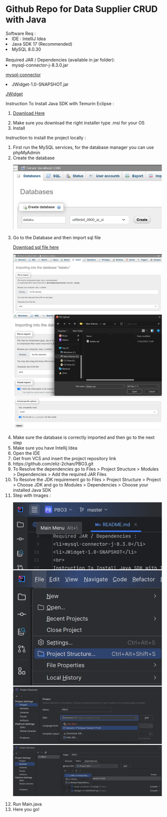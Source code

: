 <h1>Github Repo for Data Supplier CRUD with Java</h1>
Software Req :
<li>IDE : IntelliJ Idea</li>
<li>Java SDK 17 (Recommended)</li>
<li>MySQL 8.0.30</li>
<br>
Required JAR / Dependencies (available in jar folder):
<li>mysql-connector-j-8.3.0.jar</li>

[mysql-connector](jar/mysql-connector-j-8.3.0.jar)
<li>JWidget-1.0-SNAPSHOT.jar</li>

[JWidget](jar/JWidget-1.0-SNAPSHOT.jar)
<br>

Instruction To Install Java SDK with Temurin Eclipse :
<ol>
<li>

[Download Here](https://adoptium.net/temurin/releases/?version=17)

</li>
<li>Make sure you download the right installer type .msi for your OS</li>
<li>Install</li>
</ol>

Instruction to install the project locally :
<ol>
<li>First run the MySQL services, for the database manager you can use phpMyAdmin</li>
<li>Create the database</li>

![img_4.png](img_4.png)

<li>Go to the Database and then import sql file

[Download sql file here](database/dataku.sql)
</li>

![img_5.png](img_5.png)
![img_6.png](img_6.png)
![img_7.png](img_7.png)
<li>Make sure the database is correctly imported and then go to the next step</li>
<li>Make sure you have Intellij Idea</li>
<li>Open the IDE</li>
<li>Get from VCS and insert the project repository link</li>
<li>https://github.com/eliz-2chan/PBO3.git</li>
<li>To Resolve the dependencies go to Files > Project Structure > Modules > Dependencies > Add the required JAR Files</li>
<li>To Resolve the JDK requirement go to Files > Project Structure > Project > Choose JDK and go to Modules > Dependencies > Choose your installed Java SDK</li>
<li>Step with Images : </li>

![img_1.png](img_1.png)
![img.png](img.png)
![img_2.png](img_2.png)
![img_3.png](img_3.png)

<li>Run Main.java</li>
<li>Here you go!</li>
</ol>

